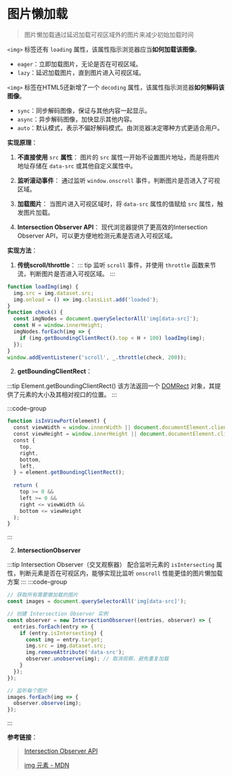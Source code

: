 # 图片懒加载

> 图片懒加载通过延迟加载可视区域外的图片来减少初始加载时间
>

`<img>` 标签还有 `loading` 属性，该属性指示浏览器应当**如何加载该图像**。

* `eager`：立即加载图片，无论是否在可视区域。
* `lazy`：延迟加载图片，直到图片进入可视区域。

`<img>` 标签在HTML5还新增了一个 `decoding` 属性，该属性指示浏览器**如何解码该图像**。

* `sync`：同步解码图像，保证与其他内容一起显示。
* `async`：异步解码图像，加快显示其他内容。
* `auto`：默认模式，表示不偏好解码模式。由浏览器决定哪种方式更适合用户。


**实现原理**：
1. **不直接使用** `src` **属性**：
   图片的 `src` 属性一开始不设置图片地址，而是将图片地址存储在 `data-src` 或其他自定义属性中。

2. **监听滚动事件**：
   通过监听 `window.onscroll` 事件，判断图片是否进入了可视区域。

3. **加载图片**：
   当图片进入可视区域时，将 `data-src` 属性的值赋给 `src` 属性，触发图片加载。

4. **Intersection Observer API**：
  现代浏览器提供了更高效的Intersection Observer API，可以更方便地检测元素是否进入可视区域。


**实现方法**：

1. **传统scroll/throttle**：
::: tip
监听 `scroll` 事件，并使用 `throttle` 函数来节流，判断图片是否进入可视区域。
:::
```js
function loadImg(img) {
  img.src = img.dataset.src;
  img.onload = () => img.classList.add('loaded');
}
function check() {
  const imgNodes = document.querySelectorAll('img[data-src]');
  const H = window.innerHeight;
  imgNodes.forEach(img => {
    if (img.getBoundingClientRect().top < H + 100) loadImg(img);
  });
}
window.addEventListener('scroll', _.throttle(check, 200));
```
2. **getBoundingClientRect**：

:::tip Element.getBoundingClientRect()
该方法返回一个 [DOMRect](https://developer.mozilla.org/zh-CN/docs/Web/API/DOMRect) 对象，其提供了元素的大小及其相对视口的位置。
:::

:::code-group
```js [getBoundingClientRect 实现]
function isInViewPort(element) {
  const viewWidth = window.innerWidth || document.documentElement.clientWidth;
  const viewHeight = window.innerHeight || document.documentElement.clientHeight;
  const {
    top,
    right,
    bottom,
    left,
  } = element.getBoundingClientRect();
​
  return (
    top >= 0 &&
    left >= 0 &&
    right <= viewWidth &&
    bottom <= viewHeight
  );
}
```
:::

2. **IntersectionObserver**

:::tip Intersection Observer（交叉观察器）
配合监听元素的 `isIntersecting` 属性，判断元素是否在可视区内，能够实现比监听 `onscroll` 性能更佳的图片懒加载方案
:::
:::code-group
```js [IntersectionObserver 实现]
// 获取所有需要懒加载的图片
const images = document.querySelectorAll('img[data-src]');

// 创建 Intersection Observer 实例
const observer = new IntersectionObserver((entries, observer) => {
  entries.forEach(entry => {
    if (entry.isIntersecting) {
      const img = entry.target;
      img.src = img.dataset.src;
      img.removeAttribute('data-src');
      observer.unobserve(img); // 取消观察，避免重复加载
    }
  });
});

// 监听每个图片
images.forEach(img => {
  observer.observe(img);
});
```
:::

**参考链接**：

> [Intersection Observer API](https://developer.mozilla.org/zh-CN/docs/Web/API/IntersectionObserver)
>
> [img 元素 - MDN](https://developer.mozilla.org/zh-CN/docs/Web/HTML/Element/img)
